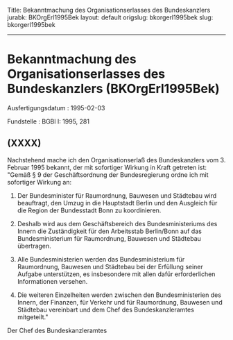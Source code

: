 Title: Bekanntmachung des Organisationserlasses des Bundeskanzlers
jurabk: BKOrgErl1995Bek
layout: default
origslug: bkorgerl1995bek
slug: bkorgerl1995bek

---

# Bekanntmachung des Organisationserlasses des Bundeskanzlers (BKOrgErl1995Bek)

Ausfertigungsdatum
:   1995-02-03

Fundstelle
:   BGBl I: 1995, 281



## (XXXX)

Nachstehend mache ich den Organisationserlaß des Bundeskanzlers vom 3.
Februar 1995 bekannt, der mit sofortiger Wirkung in Kraft getreten
ist:
"Gemäß § 9 der Geschäftsordnung der Bundesregierung ordne ich mit
sofortiger Wirkung an:

1.  Der Bundesminister für Raumordnung, Bauwesen und Städtebau wird
    beauftragt, den Umzug in die Hauptstadt Berlin und den Ausgleich für
    die Region der Bundesstadt Bonn zu koordinieren.


2.  Deshalb wird aus dem Geschäftsbereich des Bundesministeriums des
    Innern die Zuständigkeit für den Arbeitsstab Berlin/Bonn auf das
    Bundesministerium für Raumordnung, Bauwesen und Städtebau übertragen.


3.  Alle Bundesministerien werden das Bundesministerium für Raumordnung,
    Bauwesen und Städtebau bei der Erfüllung seiner Aufgabe unterstützen,
    es insbesondere mit allen dafür erforderlichen Informationen versehen.


4.  Die weiteren Einzelheiten werden zwischen den Bundesministerien des
    Innern, der Finanzen, für Verkehr und für Raumordnung, Bauwesen und
    Städtebau vereinbart und dem Chef des Bundeskanzleramtes mitgeteilt."



Der Chef des Bundeskanzleramtes

